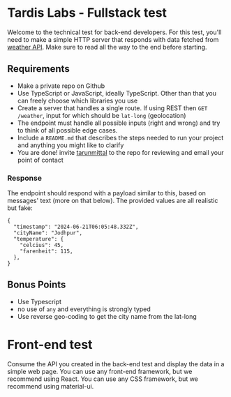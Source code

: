 # Tardis Labs - Fullstack test

Welcome to the technical test for back-end developers. For this test, you'll need to make a simple HTTP server that responds with data fetched from [weather API](https://www.weatherapi.com/docs/). Make sure to read all the way to the end before starting.

## Requirements

- Make a private repo on Github
- Use TypeScript or JavaScript, ideally TypeScript. Other than that you can freely choose which libraries you use
- Create a server that handles a single route. If using REST then `GET /weather`, input for which should be `lat-long` (geolocation)
- The endpoint must handle all possible inputs (right and wrong) and try to think of all possible edge cases.
- Include a `README.md` that describes the steps needed to run your project and anything you might like to clarify
- You are done! invite [tarunmittal](https://github.com/tarunmittal) to the repo for reviewing and email your point of contact

### Response

The endpoint should respond with a payload similar to this, based on messages' text (more on that below). The provided values are all realistic but fake:

```
{
  "timestamp": "2024-06-21T06:05:48.332Z",
  "cityName": "Jodhpur",
  "temperature": {
    "celcius": 45,
    "farenheit": 115,
  },
}
```

## Bonus Points

- Use Typescript
- no use of `any` and everything is strongly typed
- Use reverse geo-coding to get the city name from the lat-long


# Front-end test

Consume the API you created in the back-end test and display the data in a simple web page. You can use any front-end framework, but we recommend using React. You can use any CSS framework, but we recommend using material-ui.
